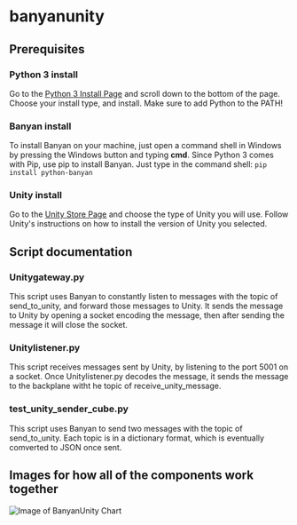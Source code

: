 # banyanunity

## Prerequisites

### Python 3 install
 Go to the [Python 3 Install Page](https://www.python.org/downloads/release/python-354/) and scroll down to the bottom of the page. Choose your install type, and install. Make sure to add Python to the PATH! 

### Banyan install
To install Banyan on your machine, just open a command shell in Windows by pressing the Windows button and typing **cmd**. Since Python 3 comes with Pip, use pip to install Banyan. Just type in the command shell: `pip install python-banyan`

### Unity install
Go to the [Unity Store Page](https://store.unity.com/) and choose the type of Unity you will use. Follow Unity's instructions on how to install the version of Unity you selected.

## Script documentation

### Unitygateway.py
This script uses Banyan to constantly listen to messages with the topic of send_to_unity, and forward those messages to Unity. It sends the message to Unity by opening a socket encoding the message, then after sending the message it will close the socket.

### Unitylistener.py
This script receives messages sent by Unity, by listening to the port 5001 on a socket. Once Unitylistener.py decodes the message, it sends the message to the backplane witht he topic of receive_unity_message.

### test_unity_sender_cube.py
This script uses Banyan to send two messages with the topic of send_to_unity. Each topic is in a dictionary format, which is eventually comverted to JSON once sent.

## Images for how all of the components work together

![Image of BanyanUnity Chart](https://github.com/NoahMoscovici/unitybanyan/blob/master/BanyanUnity.png)
